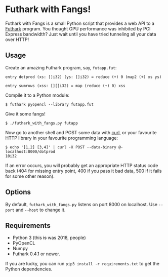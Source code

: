 # Futhark with Fangs!

Futhark with Fangs is a small Python script that provides a web API to
a [Futhark](https://futhark-lang.org) program.  You thought GPU
performance was inhibited by PCI Express bandwidth?  Just wait until
you have tried tunneling all your data over HTTP!

## Usage

Create an amazing Futhark program, say, `futapp.fut`:

```
entry dotprod (xs: []i32) (ys: []i32) = reduce (+) 0 (map2 (+) xs ys)

entry sumrows (xss: [][]i32) = map (reduce (+) 0) xss
```

Compile it to a Python module:

```
$ futhark pyopencl --library futapp.fut
```

Give it some fangs!

```
$ ./futhark_with_fangs.py futapp
```

Now go to another shell and POST some data with
[curl](https://curl.haxx.se/), or your favourite HTTP library in your
favourite programming language:

```
$ echo '[1,2] [3,4]' | curl -X POST --data-binary @- localhost:8000/dotprod
10i32
```

If an error occurs, you will probably get an appropriate HTTP status
code back (404 for missing entry point, 400 if you pass it bad data,
500 if it fails for some other reason).

## Options

By default, `futhark_with_fangs.py` listens on port 8000 on localhost.
Use `--port` and ``--host`` to change it.

## Requirements

* Python 3 (this ~~is~~ was 2018, people)
* PyOpenCL
* Numpy
* Futhark 0.4.1 or newer.

If you are lucky, you can run `pip3 install -r requirements.txt` to
get the Python dependencies.
